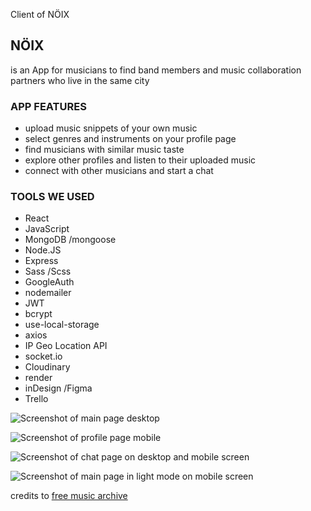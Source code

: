 Client of NÖIX
## NÖIX
is an App for musicians to find band
members and music collaboration
partners who live in the same city

### APP FEATURES
- upload music snippets of your own music
- select genres and instruments on your profile page
- find musicians with similar music taste
- explore other profiles and listen to their uploaded music
- connect with other musicians and start a chat

### TOOLS WE USED
- React
- JavaScript
- MongoDB /mongoose
- Node.JS
- Express
- Sass /Scss
- GoogleAuth
- nodemailer
- JWT
- bcrypt
- use-local-storage
- axios
- IP Geo Location API
- socket.io
- Cloudinary
- render
- inDesign /Figma
- Trello


![Screenshot of main page desktop](https://res.cloudinary.com/noix/image/upload/v1668436587/images/Bildschirmfoto_2022-11-14_um_15.35.03_sv86nc.png)

![Screenshot of profile page mobile](https://res.cloudinary.com/noix/image/upload/v1668436586/images/Bildschirmfoto_2022-11-14_um_14.13.06_gnri3n.png)

![Screenshot of chat page on desktop and mobile screen](https://res.cloudinary.com/noix/image/upload/v1668436660/images/Bildschirmfoto_2022-11-14_um_15.37.28_hcovhs.png)

![Screenshot of main page in light mode on mobile screen](https://res.cloudinary.com/noix/image/upload/v1668436809/images/Bildschirmfoto_2022-11-14_um_15.35.58_ds2fgp.png)

credits to [free music archive](https://freemusicarchive.org)
